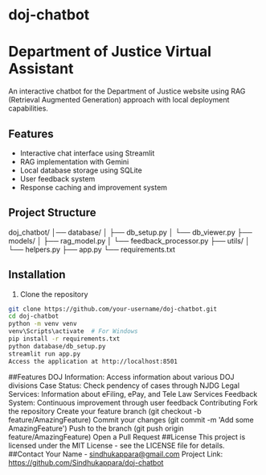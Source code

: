 # doj-chatbot
# Department of Justice Virtual Assistant

An interactive chatbot for the Department of Justice website using RAG (Retrieval Augmented Generation) approach with local deployment capabilities.

## Features

- Interactive chat interface using Streamlit
- RAG implementation with Gemini
- Local database storage using SQLite
- User feedback system
- Response caching and improvement system

## Project Structure
doj_chatbot/
│── database/
│ ├── db_setup.py
│ └── db_viewer.py
├── models/
│ ├── rag_model.py
│ └── feedback_processor.py
├── utils/
│ └── helpers.py
├── app.py
└── requirements.txt

## Installation

1. Clone the repository
```bash
git clone https://github.com/your-username/doj-chatbot.git
cd doj-chatbot
python -m venv venv
venv\Scripts\activate  # For Windows
pip install -r requirements.txt
python database/db_setup.py
streamlit run app.py
Access the application at http://localhost:8501
```
##Features
DOJ Information: Access information about various DOJ divisions
Case Status: Check pendency of cases through NJDG
Legal Services: Information about eFiling, ePay, and Tele Law Services
Feedback System: Continuous improvement through user feedback
Contributing
Fork the repository
Create your feature branch (git checkout -b feature/AmazingFeature)
Commit your changes (git commit -m 'Add some AmazingFeature')
Push to the branch (git push origin feature/AmazingFeature)
Open a Pull Request
##License
This project is licensed under the MIT License - see the LICENSE file for details.
##Contact
Your Name - sindhukappara@gmail.com
Project Link: https://github.com/Sindhukappara/doj-chatbot
